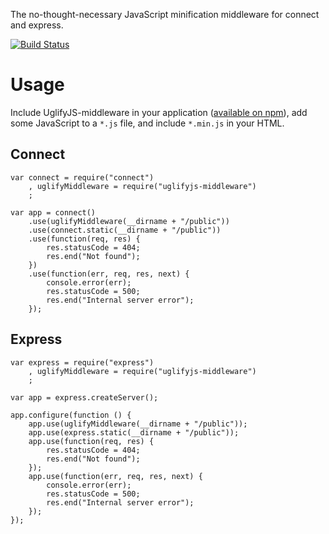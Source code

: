 The no-thought-necessary JavaScript minification middleware for connect and express.

[![Build Status](https://travis-ci.org/bfrohs/UglifyJS-middleware.png?branch=master)](https://travis-ci.org/bfrohs/UglifyJS-middleware)

# Usage

Include UglifyJS-middleware in your application ([available on npm](https://npmjs.org/package/uglifyjs-middleware)), add some JavaScript to a `*.js` file, and include `*.min.js` in your HTML. 

## Connect

	var connect = require("connect")
		, uglifyMiddleware = require("uglifyjs-middleware")
		;
	
	var app = connect()
		.use(uglifyMiddleware(__dirname + "/public"))
		.use(connect.static(__dirname + "/public"))
		.use(function(req, res) {
			res.statusCode = 404;
			res.end("Not found");
		})
		.use(function(err, req, res, next) {
			console.error(err);
			res.statusCode = 500;
			res.end("Internal server error");
		});

## Express

	var express = require("express")
		, uglifyMiddleware = require("uglifyjs-middleware")
		;
	
	var app = express.createServer();
	
	app.configure(function () {
		app.use(uglifyMiddleware(__dirname + "/public"));
		app.use(express.static(__dirname + "/public"));
		app.use(function(req, res) {
			res.statusCode = 404;
			res.end("Not found");
		});
		app.use(function(err, req, res, next) {
			console.error(err);
			res.statusCode = 500;
			res.end("Internal server error");
		});
	});

